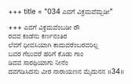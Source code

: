 +++
title = "034 ಎವಗೆ ವಿಕ್ರಮವೆಮ್ಬಡೀ"

+++
ಎವಗೆ ವಿಕ್ರಮವೆಂಬಡೀ ರೌ  
ರವವ ಕಂಡೆನು ಕರ್ಣನಂತಿರ  
ಲೆವಗೆ ಧೀವಸಿಯಾಗಿ ಕಾದುವರೆಂಬರವರಿಲ್ಲ  
ಬವರ ಗೆಲುವರೆ ಹರಿಗೆ ಕೊಡು ಗಾಂ  
ಡಿವವ ಸಾರಥಿಯಾಗು ನೀನೆಂ  
ದವಗಡಿಸಿದನು ವೀರ ನಾರಾಯಣನ ಮೈದುನನ       ॥34॥